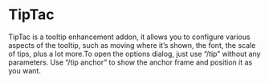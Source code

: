 # TipTac

TipTac is a tooltip enhancement addon, it allows you to configure various aspects of the tooltip, such as moving where it’s shown, the font, the scale of tips, plus a lot more.To open the options dialog, just use “/tip” without any parameters. Use “/tip anchor” to show the anchor frame and position it as you want.

